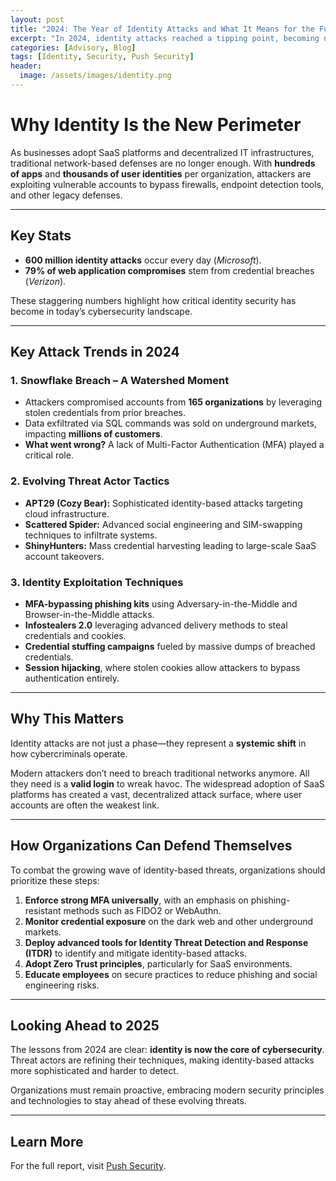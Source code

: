 ```yaml
---
layout: post
title: "2024: The Year of Identity Attacks and What It Means for the Future"
excerpt: "In 2024, identity attacks reached a tipping point, becoming not just the most common, but also the most impactful form of cyberattacks."
categories: [Advisory, Blog]
tags: [Identity, Security, Push Security]
header:
  image: /assets/images/identity.png
---
```


# Why Identity Is the New Perimeter

As businesses adopt SaaS platforms and decentralized IT infrastructures, traditional network-based defenses are no longer enough. With **hundreds of apps** and **thousands of user identities** per organization, attackers are exploiting vulnerable accounts to bypass firewalls, endpoint detection tools, and other legacy defenses.

---

## Key Stats

- **600 million identity attacks** occur every day (*Microsoft*).
- **79% of web application compromises** stem from credential breaches (*Verizon*).

These staggering numbers highlight how critical identity security has become in today’s cybersecurity landscape.

---

## Key Attack Trends in 2024

### 1. **Snowflake Breach – A Watershed Moment**
- Attackers compromised accounts from **165 organizations** by leveraging stolen credentials from prior breaches.
- Data exfiltrated via SQL commands was sold on underground markets, impacting **millions of customers**.
- **What went wrong?** A lack of Multi-Factor Authentication (MFA) played a critical role.

### 2. **Evolving Threat Actor Tactics**
- **APT29 (Cozy Bear):** Sophisticated identity-based attacks targeting cloud infrastructure.
- **Scattered Spider:** Advanced social engineering and SIM-swapping techniques to infiltrate systems.
- **ShinyHunters:** Mass credential harvesting leading to large-scale SaaS account takeovers.

### 3. **Identity Exploitation Techniques**
- **MFA-bypassing phishing kits** using Adversary-in-the-Middle and Browser-in-the-Middle attacks.
- **Infostealers 2.0** leveraging advanced delivery methods to steal credentials and cookies.
- **Credential stuffing campaigns** fueled by massive dumps of breached credentials.
- **Session hijacking**, where stolen cookies allow attackers to bypass authentication entirely.

---

## Why This Matters

Identity attacks are not just a phase—they represent a **systemic shift** in how cybercriminals operate. 

Modern attackers don’t need to breach traditional networks anymore. All they need is a **valid login** to wreak havoc. The widespread adoption of SaaS platforms has created a vast, decentralized attack surface, where user accounts are often the weakest link.

---

## How Organizations Can Defend Themselves

To combat the growing wave of identity-based threats, organizations should prioritize these steps:

1. **Enforce strong MFA universally**, with an emphasis on phishing-resistant methods such as FIDO2 or WebAuthn.
2. **Monitor credential exposure** on the dark web and other underground markets.
3. **Deploy advanced tools for Identity Threat Detection and Response (ITDR)** to identify and mitigate identity-based attacks.
4. **Adopt Zero Trust principles**, particularly for SaaS environments.
5. **Educate employees** on secure practices to reduce phishing and social engineering risks.

---

## Looking Ahead to 2025

The lessons from 2024 are clear: **identity is now the core of cybersecurity**. Threat actors are refining their techniques, making identity-based attacks more sophisticated and harder to detect. 

Organizations must remain proactive, embracing modern security principles and technologies to stay ahead of these evolving threats.

---

## Learn More

For the full report, visit [Push Security](https://pushsecurity.com).



